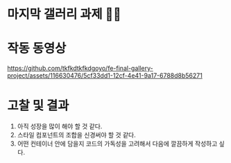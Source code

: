 
# 마지막 갤러리 과제 🥹😭

# 작동 동영상
https://github.com/tkfkdtkfkdgoyo/fe-final-gallery-project/assets/116630476/5cf33dd1-12cf-4e41-9a17-6788d8b56271

# 고찰 및 결과
1. 아직 성장을 많이 해야 할 것 같다.
2. 스타일 컴포넌트의 조합을 신경써야 할 것 같다.
3. 어떤 컨테이너 안에 담을지 코드의 가독성을 고려해서 다음에 깔끔하게 작성하고 싶다. 
